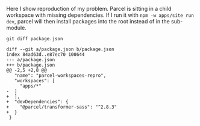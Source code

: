 Here I show reproduction of my problem. Parcel is sitting in a child workspace with missing dependencies. If I run it with `npm -w apps/site run dev`, parcel will then install packages into the root instead of in the sub-module.

`git diff package.json`
```
diff --git a/package.json b/package.json
index 84ad63d..e87ec70 100644
--- a/package.json
+++ b/package.json
@@ -2,5 +2,8 @@
   "name": "parcel-workspaces-repro",
   "workspaces": [
     "apps/*"
-  ]
+  ],
+  "devDependencies": {
+    "@parcel/transformer-sass": "^2.8.3"
+  }
 }
```